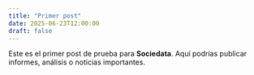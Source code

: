 ```yaml
---
title: "Primer post"
date: 2025-06-23T12:00:00
draft: false
---
```


Este es el primer post de prueba para **Sociedata**. Aquí podrías publicar informes, análisis o noticias importantes.
